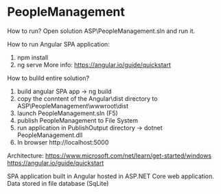 # PeopleManagement

How to run?
Open solution ASP\PeopleManagement.sln and run it.

How to run Angular SPA application:
1. npm install
2. ng serve
More info: https://angular.io/guide/quickstart

How to bulild entire solution?
1. build angular SPA app -> ng build
2. copy the conntent of the Angular\dist directory to ASP\PeopleManagement\wwwroot\dist
3. launch PeopleManagement.sln (F5)
4. publish PeopleManagement to File System
5. run application in PublishOutput directory -> dotnet PeopleManagement.dll
6. In browser http://localhost:5000


Architecture:
https://www.microsoft.com/net/learn/get-started/windows
https://angular.io/guide/quickstart

SPA application built in Angular hosted in ASP.NET Core web application.
Data stored in file database (SqLite)
